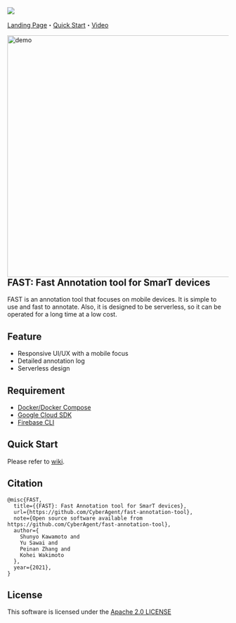 <img src="https://user-images.githubusercontent.com/17490886/120971176-4d94df00-c7a7-11eb-87b0-60f8795fe482.png" />

[Landing Page](https://fast-annotation-tool.app)・[Quick Start](../../wiki/Quick-Start)・[Video](https://youtu.be/17KyKwbJ_-o)

<img src="https://user-images.githubusercontent.com/17490886/120453299-e1dcfb80-c3cd-11eb-899c-da3795d2939b.gif" alt="demo" height=550 align="right"/>

## FAST: Fast Annotation tool for SmarT devices

FAST is an annotation tool that focuses on mobile devices. It is simple to use and fast to annotate. Also, it is designed to be serverless, so it can be operated for a long time at a low cost.

## Feature

- Responsive UI/UX with a mobile focus
- Detailed annotation log
- Serverless design

## Requirement

- [Docker/Docker Compose](https://docs.docker.com/get-docker/)
- [Google Cloud SDK](https://cloud.google.com/sdk/docs/install)
- [Firebase CLI](https://firebase.google.com/docs/cli#install-cli-mac-linux)

## Quick Start

Please refer to [wiki](../../wiki/Quick-Start).



## Citation

```
@misc{FAST,
  title={{FAST}: Fast Annotation tool for SmarT devices},
  url={https://github.com/CyberAgent/fast-annotation-tool},
  note={Open source software available from https://github.com/CyberAgent/fast-annotation-tool},
  author={
    Shunyo Kawamoto and
    Yu Sawai and
    Peinan Zhang and
    Kohei Wakimoto
  },
  year={2021},
}
```

## License

This software is licensed under the [Apache 2.0 LICENSE](./LICENSE)
